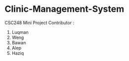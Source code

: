# Clinic-Management-System
CSC248 Mini Project
Contributor :
1. Luqman
2. Weng
3. Bawan
4. Alep
5. Haziq
